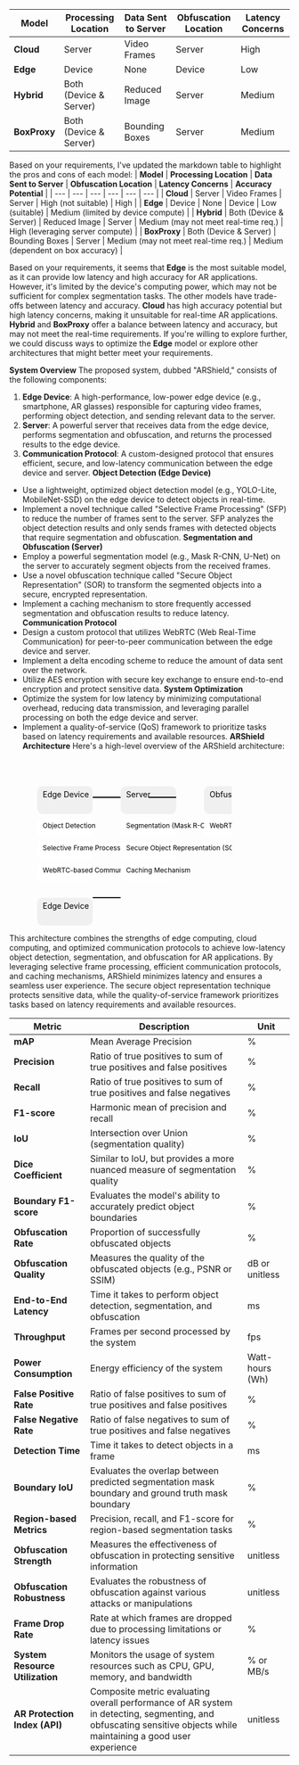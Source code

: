 

| **Model** | **Processing Location** | **Data Sent to Server** | **Obfuscation Location** | **Latency Concerns** |
| --- | --- | --- | --- | --- |
| **Cloud** | Server | Video Frames | Server | High |
| **Edge** | Device | None | Device | Low |
| **Hybrid** | Both (Device & Server) | Reduced Image | Server | Medium |
| **BoxProxy** | Both (Device & Server) | Bounding Boxes | Server | Medium |




Based on your requirements, I've updated the markdown table to highlight the pros and cons of each model:
| **Model** | **Processing Location** | **Data Sent to Server** | **Obfuscation Location** | **Latency Concerns** | **Accuracy Potential** |
| --- | --- | --- | --- | --- | --- |
| **Cloud** | Server | Video Frames | Server | High (not suitable) | High |
| **Edge** | Device | None | Device | Low (suitable) | Medium (limited by device compute) |
| **Hybrid** | Both (Device & Server) | Reduced Image | Server | Medium (may not meet real-time req.) | High (leveraging server compute) |
| **BoxProxy** | Both (Device & Server) | Bounding Boxes | Server | Medium (may not meet real-time req.) | Medium (dependent on box accuracy) |

Based on your requirements, it seems that **Edge** is the most suitable model, as it can provide low latency and high accuracy for AR applications. However, it's limited by the device's computing power, which may not be sufficient for complex segmentation tasks.
The other models have trade-offs between latency and accuracy. **Cloud** has high accuracy potential but high latency concerns, making it unsuitable for real-time AR applications. **Hybrid** and **BoxProxy** offer a balance between latency and accuracy, but may not meet the real-time requirements.
If you're willing to explore further, we could discuss ways to optimize the **Edge** model or explore other architectures that might better meet your requirements.


**System Overview**
The proposed system, dubbed "ARShield," consists of the following components:
1. **Edge Device**: A high-performance, low-power edge device (e.g., smartphone, AR glasses) responsible for capturing video frames, performing object detection, and sending relevant data to the server.
2. **Server**: A powerful server that receives data from the edge device, performs segmentation and obfuscation, and returns the processed results to the edge device.
3. **Communication Protocol**: A custom-designed protocol that ensures efficient, secure, and low-latency communication between the edge device and server.
**Object Detection (Edge Device)**
* Use a lightweight, optimized object detection model (e.g., YOLO-Lite, MobileNet-SSD) on the edge device to detect objects in real-time.
* Implement a novel technique called "Selective Frame Processing" (SFP) to reduce the number of frames sent to the server. SFP analyzes the object detection results and only sends frames with detected objects that require segmentation and obfuscation.
**Segmentation and Obfuscation (Server)**
* Employ a powerful segmentation model (e.g., Mask R-CNN, U-Net) on the server to accurately segment objects from the received frames.
* Use a novel obfuscation technique called "Secure Object Representation" (SOR) to transform the segmented objects into a secure, encrypted representation.
* Implement a caching mechanism to store frequently accessed segmentation and obfuscation results to reduce latency.
**Communication Protocol**
* Design a custom protocol that utilizes WebRTC (Web Real-Time Communication) for peer-to-peer communication between the edge device and server.
* Implement a delta encoding scheme to reduce the amount of data sent over the network.
* Utilize AES encryption with secure key exchange to ensure end-to-end encryption and protect sensitive data.
**System Optimization**
* Optimize the system for low latency by minimizing computational overhead, reducing data transmission, and leveraging parallel processing on both the edge device and server.
* Implement a quality-of-service (QoS) framework to prioritize tasks based on latency requirements and available resources.
**ARShield Architecture**
Here's a high-level overview of the ARShield architecture:

<svg width="400" height="300">
<!-- Edge Device -->
<rect x="50" y="50" width="100" height="50" fill="#f0f0f0" rx="10" />
<text x="60" y="70" font-size="14">Edge Device</text>
<!-- Object Detection -->
<rect x="50" y="110" width="100" height="30" fill="#fff" rx="5" />
<text x="60" y="125" font-size="12">Object Detection</text>
<!-- Selective Frame Processing (SFP) -->
<rect x="50" y="150" width="100" height="30" fill="#fff" rx="5" />
<text x="60" y="165" font-size="12">Selective Frame Processing (SFP)</text>
<!-- WebRTC-based Communication Protocol -->
<rect x="50" y="190" width="100" height="30" fill="#fff" rx="5" />
<text x="60" y="205" font-size="12">WebRTC-based Communication Protocol</text>
<!-- Server -->
<rect x="200" y="50" width="100" height="50" fill="#f0f0f0" rx="10" />
<text x="210" y="70" font-size="14">Server</text>
<!-- Segmentation (Mask R-CNN, U-Net) -->
<rect x="200" y="110" width="100" height="30" fill="#fff" rx="5" />
<text x="210" y="125" font-size="12">Segmentation (Mask R-CNN, U-Net)</text>
<!-- Secure Object Representation (SOR) -->
<rect x="200" y="150" width="100" height="30" fill="#fff" rx="5" />
<text x="210" y="165" font-size="12">Secure Object Representation (SOR)</text>
<!-- Caching Mechanism -->
<rect x="200" y="190" width="100" height="30" fill="#fff" rx="5" />
<text x="210" y="205" font-size="12">Caching Mechanism</text>
<!-- Obfuscated Object Return -->
<rect x="350" y="50" width="100" height="50" fill="#f0f0f0" rx="10" />
<text x="360" y="70" font-size="14">Obfuscated Object Return</text>
<!-- WebRTC-based Communication Protocol -->
<rect x="350" y="110" width="100" height="30" fill="#fff" rx="5" />
<text x="360" y="125" font-size="12">WebRTC-based Communication Protocol</text>
<!-- Edge Device (again) -->
<rect x="50" y="250" width="100" height="50" fill="#f0f0f0" rx="10" />
<text x="60" y="270" font-size="14">Edge Device</text>
<!-- AR Application -->
<rect x="50" y="310" width="100" height="30" fill="#fff" rx="5" />
<text x="60" y="325" font-size="12">AR Application</text>
<!-- Render Obfuscated Objects -->
<rect x="50" y="350" width="100" height="30" fill="#fff" rx="5" />
<text x="60" y="365" font-size="12">Render Obfuscated Objects</text>
<!-- Connections -->
<path d="M150 70 L200 70" stroke="#000" stroke-width="2"/>
<path d="M250 70 L300 70" stroke="#000" stroke-width="2"/>
<path d="M150 250 L200 250" stroke="#000" stroke-width="2"/>
</svg>

This architecture combines the strengths of edge computing, cloud computing, and optimized communication protocols to achieve low-latency object detection, segmentation, and obfuscation for AR applications.
By leveraging selective frame processing, efficient communication protocols, and caching mechanisms, ARShield minimizes latency and ensures a seamless user experience. The secure object representation technique protects sensitive data, while the quality-of-service framework prioritizes tasks based on latency requirements and available resources.

| **Metric** | **Description** | **Unit** |
| --- | --- | --- |
| **mAP** | Mean Average Precision | % |
| **Precision** | Ratio of true positives to sum of true positives and false positives | % |
| **Recall** | Ratio of true positives to sum of true positives and false negatives | % |
| **F1-score** | Harmonic mean of precision and recall | % |
| **IoU** | Intersection over Union (segmentation quality) | % |
| **Dice Coefficient** | Similar to IoU, but provides a more nuanced measure of segmentation quality | % |
| **Boundary F1-score** | Evaluates the model's ability to accurately predict object boundaries | % |
| **Obfuscation Rate** | Proportion of successfully obfuscated objects | % |
| **Obfuscation Quality** | Measures the quality of the obfuscated objects (e.g., PSNR or SSIM) | dB or unitless |
| **End-to-End Latency** | Time it takes to perform object detection, segmentation, and obfuscation | ms |
| **Throughput** | Frames per second processed by the system | fps |
| **Power Consumption** | Energy efficiency of the system | Watt-hours (Wh) |
| **False Positive Rate** | Ratio of false positives to sum of true positives and false positives | % |
| **False Negative Rate** | Ratio of false negatives to sum of true positives and false negatives | % |
| **Detection Time** | Time it takes to detect objects in a frame | ms |
| **Boundary IoU** | Evaluates the overlap between predicted segmentation mask boundary and ground truth mask boundary | % |
| **Region-based Metrics** | Precision, recall, and F1-score for region-based segmentation tasks | % |
| **Obfuscation Strength** | Measures the effectiveness of obfuscation in protecting sensitive information | unitless |
| **Obfuscation Robustness** | Evaluates the robustness of obfuscation against various attacks or manipulations | unitless |
| **Frame Drop Rate** | Rate at which frames are dropped due to processing limitations or latency issues | % |
| **System Resource Utilization** | Monitors the usage of system resources such as CPU, GPU, memory, and bandwidth | % or MB/s |
| **AR Protection Index (API)** | Composite metric evaluating overall performance of AR system in detecting, segmenting, and obfuscating sensitive objects while maintaining a good user experience | unitless |